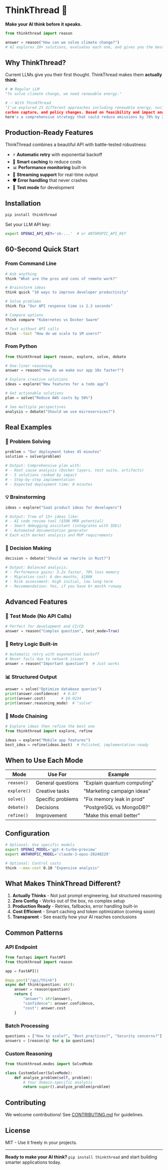 # ThinkThread 🧵

**Make your AI think before it speaks.**

```python
from thinkthread import reason

answer = reason("How can we solve climate change?")
# AI explores 20+ solutions, evaluates each one, and gives you the best path forward
```

## Why ThinkThread?

Current LLMs give you their first thought. ThinkThread makes them **actually think**:

```python
# ❌ Regular LLM
"To solve climate change, we need renewable energy."

# ✅ With ThinkThread
"I've explored 23 different approaches including renewable energy, nuclear power, 
carbon capture, and policy changes. Based on feasibility and impact analysis, 
here's a comprehensive strategy that could reduce emissions by 78% by 2040..."
```

## Production-Ready Features

ThinkThread combines a beautiful API with battle-tested robustness:
- ⚡ **Automatic retry** with exponential backoff
- 💾 **Smart caching** to reduce costs
- 📊 **Performance monitoring** built-in
- 🔄 **Streaming support** for real-time output
- 🛡️ **Error handling** that never crashes
- 🧪 **Test mode** for development

## Installation

```bash
pip install thinkthread
```

Set your LLM API key:
```bash
export OPENAI_API_KEY='sk-...'  # or ANTHROPIC_API_KEY
```

## 60-Second Quick Start

### From Command Line

```bash
# Ask anything
think "What are the pros and cons of remote work?"

# Brainstorm ideas
think quick "10 ways to improve developer productivity"

# Solve problems
think fix "Our API response time is 2.3 seconds"

# Compare options
think compare "Kubernetes vs Docker Swarm"

# Test without API calls
think --test "How do we scale to 1M users?"
```

### From Python

```python
from thinkthread import reason, explore, solve, debate

# One-liner reasoning
answer = reason("How do we make our app 10x faster?")

# Explore creative solutions
ideas = explore("New features for a todo app")

# Get actionable solutions
plan = solve("Reduce AWS costs by 50%")

# See multiple perspectives
analysis = debate("Should we use microservices?")
```

## Real Examples

### 🔧 Problem Solving
```python
problem = "Our deployment takes 45 minutes"
solution = solve(problem)

# Output: Comprehensive plan with:
# - Root cause analysis (Docker layers, test suite, artifacts)
# - 5 solutions ranked by impact
# - Step-by-step implementation
# - Expected deployment time: 8 minutes
```

### 💡 Brainstorming
```python
ideas = explore("SaaS product ideas for developers")

# Output: Tree of 15+ ideas like:
# - AI code review tool ($50K MRR potential)
# - Smart debugging assistant (integrates with IDEs)  
# - Automated documentation generator
# Each with market analysis and MVP requirements
```

### 🤔 Decision Making
```python
decision = debate("Should we rewrite in Rust?")

# Output: Balanced analysis:
# - Performance gains: 3.2x faster, 70% less memory
# - Migration cost: 6 dev-months, $180K
# - Risk assessment: High initial, low long-term
# - Recommendation: Yes, if you have 6+ month runway
```

## Advanced Features

### 🎯 Test Mode (No API Calls)
```python
# Perfect for development and CI/CD
answer = reason("Complex question", test_mode=True)
```

### 🔄 Retry Logic Built-in
```python
# Automatic retry with exponential backoff
# Never fails due to network issues
answer = reason("Important question")  # Just works
```

### 📊 Structured Output
```python
answer = solve("Optimize database queries")
print(answer.confidence)  # 0.87
print(answer.cost)       # $0.0234
print(answer.reasoning_mode)  # "solve"
```

### 🔗 Mode Chaining
```python
# Explore ideas then refine the best one
from thinkthread import explore, refine

ideas = explore("Mobile app features")
best_idea = refine(ideas.best)  # Polished, implementation-ready
```

## When to Use Each Mode

| Mode | Use For | Example |
|------|---------|---------|
| `reason()` | General questions | "Explain quantum computing" |
| `explore()` | Creative tasks | "Marketing campaign ideas" |
| `solve()` | Specific problems | "Fix memory leak in prod" |
| `debate()` | Decisions | "PostgreSQL vs MongoDB?" |
| `refine()` | Improvement | "Make this email better" |

## Configuration

```bash
# Optional: Use specific models
export OPENAI_MODEL='gpt-4-turbo-preview'
export ANTHROPIC_MODEL='claude-3-opus-20240229'

# Optional: Control costs
think --max-cost 0.10 "Expensive analysis"
```

## What Makes ThinkThread Different?

1. **Actually Thinks** - Not just prompt engineering, but structured reasoning
2. **Zero Config** - Works out of the box, no complex setup
3. **Production Ready** - Retries, fallbacks, error handling built-in
4. **Cost Efficient** - Smart caching and token optimization (coming soon)
5. **Transparent** - See exactly how your AI reaches conclusions

## Common Patterns

### API Endpoint
```python
from fastapi import FastAPI
from thinkthread import reason

app = FastAPI()

@app.post("/api/think")
async def think(question: str):
    answer = reason(question)
    return {
        "answer": str(answer),
        "confidence": answer.confidence,
        "cost": answer.cost
    }
```

### Batch Processing
```python
questions = ["How to scale?", "Best practices?", "Security concerns?"]
answers = [reason(q) for q in questions]
```

### Custom Reasoning
```python
from thinkthread.modes import SolveMode

class CustomSolver(SolveMode):
    def analyze_problem(self, problem):
        # Your domain-specific analysis
        return super().analyze_problem(problem)
```

## Contributing

We welcome contributions! See [CONTRIBUTING.md](CONTRIBUTING.md) for guidelines.

## License

MIT - Use it freely in your projects.

---

**Ready to make your AI think?** `pip install thinkthread` and start building smarter applications today.